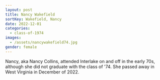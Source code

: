 ```yaml
---
layout: post
title: Nancy Wakefield
sortKey: Wakefield, Nancy
date: 2022-12-01
categories:
  - class-of-1974
images:
  - /assets/nancywakefield74.jpg
gender: female
---
```

N﻿ancy, aka Nancy Collins, attended Interlake on and off in the early 70s, although she did not graduate with the class of '74. She passed away in West Virginia in December of 2022.